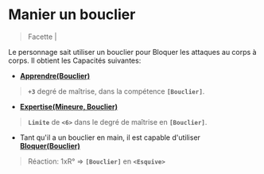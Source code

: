 # Manier un bouclier

> Facette |

Le personnage sait utiliser un bouclier pour Bloquer les attaques au corps à corps. Il obtient les Capacités suivantes:

* **[Apprendre(Bouclier)](https://trello.com/c/okzDUbWA)**
 > **`+3`** degré de maîtrise, dans la compétence **`[Bouclier]`**.
* **[Expertise(Mineure, Bouclier)](https://trello.com/c/0EKOzT2h)**
 > **`Limite`** de **`<6>`** dans le degré de maîtrise en **`[Bouclier]`**.
* Tant qu'il a un bouclier en main, il est capable d'utiliser **[Bloquer(Bouclier)](https://trello.com/c/djn43Sx7)**
 > Réaction:
 > 1xR° => **`[Bouclier]`** en **`<Esquive>`**
